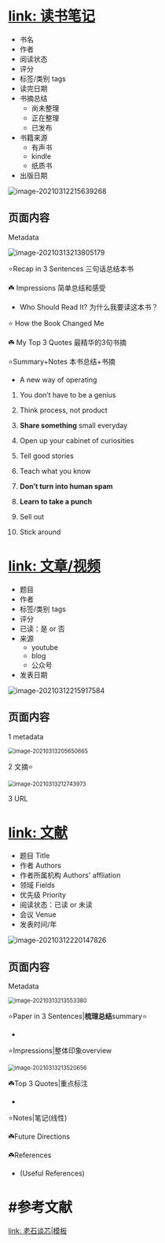 # [link: 读书笔记](https://www.notion.so/4a612dbc4ef54209ac489a05e29a6831?v=89ba045f56b845df9e60ced0b214623b)

- 书名
- 作者
- 阅读状态
- 评分 
- 标签/类别 tags
- 读完日期
- 书摘总结
  - 尚未整理
  - 正在整理
  - 已发布
- 书籍来源
  - 有声书
  - kindle
  - 纸质书
- 出版日期

<img src="https://cdn.jsdelivr.net/gh/DaiDuncan/PicUploader/img/20210312215639.png" alt="image-20210312215639268"  />

## 页面内容

Metadata

![image-20210313213805179](https://cdn.jsdelivr.net/gh/DaiDuncan/PicUploader/img/20210313213805.png)

⭐Recap in 3 Sentences 三句话总结本书

☘️ Impressions 简单总结和感受

- Who Should Read It? 为什么我要读这本书？

⭐ How the Book Changed Me 

☘️ My Top 3 Quotes 最精华的3句书摘

⭐Summary+Notes 本书总结+书摘

- A new way of operating

1. You don’t have to be a genius

2. Think process, not product
3. **Share something** small everyday 
4. Open up your cabinet of curiosities 
5. Tell good stories
6. Teach what you know
7. **Don’t turn into human spam**
8. **Learn to take a punch**
9. Sell out 
10. Stick around 





# [link: 文章/视频](https://www.notion.so/5ea105ad803a4171bb2f1d0c53ed9c14?v=01f07a4c725a499e90edd1d6a212d28d)

- 题目
- 作者
- 标签/类别 tags
- 评分
- 已读：是 or 否
- 来源
  - youtube
  - blog
  - 公众号
- 发表日期

![image-20210312215917584](https://cdn.jsdelivr.net/gh/DaiDuncan/PicUploader/img/20210312215917.png)



## 页面内容

1 metadata

<img src="https://cdn.jsdelivr.net/gh/DaiDuncan/PicUploader/img/20210313205650.png" alt="image-20210313205650665" style="zoom: 80%;" />

2 文摘⭐

<img src="https://cdn.jsdelivr.net/gh/DaiDuncan/PicUploader/img/20210313212744.png" alt="image-20210313212743973" style="zoom:80%;" />



3 URL







# [link: 文献](https://www.notion.so/1d36200a48af406595649332f3ff401c?v=5b65a570d6e2414496c19fe7d9f85808)

- 题目 Title
- 作者 Authors
- 作者所属机构 Authors' affliation
- 领域 Fields
- 优先级 Priority
- 阅读状态：已读 or 未读
- 会议 Venue
- 发表时间/年

![image-20210312220147826](https://cdn.jsdelivr.net/gh/DaiDuncan/PicUploader/img/20210312220148.png)

## 页面内容

Metadata

<img src="https://cdn.jsdelivr.net/gh/DaiDuncan/PicUploader/img/20210313213553.png" alt="image-20210313213553380" style="zoom:80%;" />

⭐Paper in 3 Sentences|**梳理总结**summary⭐

- 

⭐Impressions|整体印象overview

<img src="https://cdn.jsdelivr.net/gh/DaiDuncan/PicUploader/img/20210313213520.png" alt="image-20210313213520656" style="zoom:80%;" />

☘️Top 3 Quotes|重点标注

- 

⭐Notes|笔记(线性)

☘️Future Directions

☘️References

- (Useful References)



# #参考文献

[link: 老石谈芯|模板](https://shilicon.com/notion)